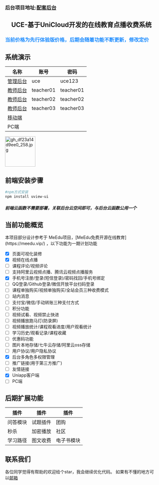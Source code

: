<h3>后台项目地址:<a href="https://ext.dcloud.net.cn/plugin?id=4609">配套后台</a></h3>

<h2 align="center">UCE-基于UniCloud开发的在线教育点播收费系统 </h2>
<h3 style="color: #1b8bff">当前价格为先行体验版价格，后期会随着功能不断更新，修改定价</h3>

## 系统演示

| 名称 | 账号 | 密码 |
| --- | --- | --- | 
| <a href="https://uce.aidny.cn/admin">管理后台</a> | uce | uce123 |
| <a href="https://uce.aidny.cn/admin">教师后台</a> | teacher01 | teacher01 |
| <a href="https://uce.aidny.cn/admin">教师后台</a> | teacher02 | teacher02 |
| <a href="https://uce.aidny.cn/admin">教师后台</a> | teacher03 | teacher03 |
| <a href="https://uce.aidny.cn">移动端</a> |   |  |
| PC端 |   |  |

<img src="http://video.nine123.cn/images/2021/04/07/818ed6cc3607c.jpg" width=100 alt="gh_df23a14d9ee0_258.jpg" title="gh_df23a14d9ee0_258.jpg" />

## 前端安装步骤

```bash
#npm方式安装
npm install uview-ui
```
<h5>前端云函数不需要部署，关联后台云空间即可，与后台云函数公用一个</h5>

## 当前功能概览
<p>本项目部分设计参考于 MeEdu项目，[MeEdu免费开源在线教育](https://meedu.vip/) ，以下功能为一期计划功能</p>

- [x] 页面可视化装修
- [x] 视频在线点播
- [ ] 课程评论/视频评论
- [ ] 支持阿里云视频点播、腾讯云视频点播服务
- [x] 手机号注册/登录(短信登录)/密码找回/手机号绑定
- [ ] QQ登录/Github登录/微信开放平台扫码登录
- [ ] 课程单独购买/视频单独购买/全站会员三种收费模式
- [ ] 站内消息
- [ ] 支付宝/微信/手动转账三种支付方式
- [ ] 积分功能
- [ ] 视频试看、视频禁止快进
- [ ] 视频播放跑马灯(防录屏)
- [ ] 视频播放统计/课程观看进度/用户观看统计
- [ ] 学习历史/观看记录/课程收藏
- [ ] 优惠码功能
- [ ] 图片本地存储/七牛云存储/阿里云oss存储
- [ ] 用户协议/用户隐私协议
- [x] 后台多角色多权限管理
- [ ] 推广链接(用于第三方推广)
- [ ] 友情链接
- [x] Uniapp客户端
- [ ] PC端

## 后期扩展功能

| 插件 | 插件 | 插件 |
| --- | --- | --- | 
| 问答模块 | 试题插件 | 团购 |
| 秒杀 | 加密播放 | 社区|
| 学习路径 | 图文收费 |电子书模块 |

## 联系我们

各位同学觉得有帮助的欢迎给个star，我会继续优化代码。 如果有不懂的地方可以[邮箱](Keen_Team@163.com)
